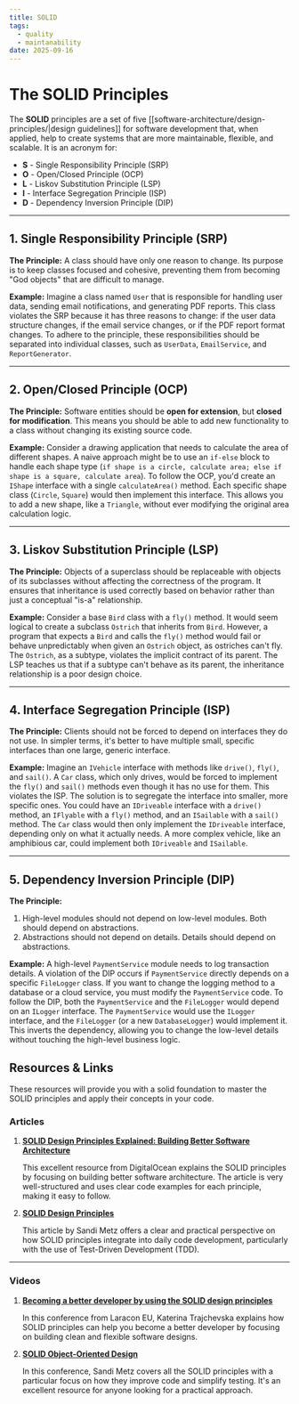 ```yaml
---
title: SOLID
tags:
  - quality
  - maintanability
date: 2025-09-16
---
```

# The SOLID Principles

The **SOLID** principles are a set of five [[software-architecture/design-principles/|design guidelines]] for software development that, when applied, help to create systems that are more maintainable, flexible, and scalable. It is an acronym for:

* **S** - Single Responsibility Principle (SRP)
* **O** - Open/Closed Principle (OCP)
* **L** - Liskov Substitution Principle (LSP)
* **I** - Interface Segregation Principle (ISP)
* **D** - Dependency Inversion Principle (DIP)

---

## 1. Single Responsibility Principle (SRP)

**The Principle:** A class should have only one reason to change. Its purpose is to keep classes focused and cohesive, preventing them from becoming "God objects" that are difficult to manage.

**Example:** Imagine a class named `User` that is responsible for handling user data, sending email notifications, and generating PDF reports. This class violates the SRP because it has three reasons to change: if the user data structure changes, if the email service changes, or if the PDF report format changes. To adhere to the principle, these responsibilities should be separated into individual classes, such as `UserData`, `EmailService`, and `ReportGenerator`.

---

## 2. Open/Closed Principle (OCP)

**The Principle:** Software entities should be **open for extension**, but **closed for modification**. This means you should be able to add new functionality to a class without changing its existing source code.

**Example:** Consider a drawing application that needs to calculate the area of different shapes. A naive approach might be to use an `if-else` block to handle each shape type (`if shape is a circle, calculate area; else if shape is a square, calculate area`). To follow the OCP, you'd create an `IShape` interface with a single `calculateArea()` method. Each specific shape class (`Circle`, `Square`) would then implement this interface. This allows you to add a new shape, like a `Triangle`, without ever modifying the original area calculation logic.

---

## 3. Liskov Substitution Principle (LSP)

**The Principle:** Objects of a superclass should be replaceable with objects of its subclasses without affecting the correctness of the program. It ensures that inheritance is used correctly based on behavior rather than just a conceptual "is-a" relationship.

**Example:** Consider a base `Bird` class with a `fly()` method. It would seem logical to create a subclass `Ostrich` that inherits from `Bird`. However, a program that expects a `Bird` and calls the `fly()` method would fail or behave unpredictably when given an `Ostrich` object, as ostriches can't fly.  The `Ostrich`, as a subtype, violates the implicit contract of its parent. The LSP teaches us that if a subtype can't behave as its parent, the inheritance relationship is a poor design choice.

---

## 4. Interface Segregation Principle (ISP)

**The Principle:** Clients should not be forced to depend on interfaces they do not use. In simpler terms, it's better to have multiple small, specific interfaces than one large, generic interface.

**Example:** Imagine an `IVehicle` interface with methods like `drive()`, `fly()`, and `sail()`. A `Car` class, which only drives, would be forced to implement the `fly()` and `sail()` methods even though it has no use for them. This violates the ISP. The solution is to segregate the interface into smaller, more specific ones. You could have an `IDriveable` interface with a `drive()` method, an `IFlyable` with a `fly()` method, and an `ISailable` with a `sail()` method. The `Car` class would then only implement the `IDriveable` interface, depending only on what it actually needs. A more complex vehicle, like an amphibious car, could implement both `IDriveable` and `ISailable`.

---

## 5. Dependency Inversion Principle (DIP)

**The Principle:**
1. High-level modules should not depend on low-level modules. Both should depend on abstractions.
2. Abstractions should not depend on details. Details should depend on abstractions.

**Example:** A high-level `PaymentService` module needs to log transaction details. A violation of the DIP occurs if `PaymentService` directly depends on a specific `FileLogger` class. If you want to change the logging method to a database or a cloud service, you must modify the `PaymentService` code. To follow the DIP, both the `PaymentService` and the `FileLogger` would depend on an `ILogger` interface. The `PaymentService` would use the `ILogger` interface, and the `FileLogger` (or a new `DatabaseLogger`) would implement it. This inverts the dependency, allowing you to change the low-level details without touching the high-level business logic.

## **Resources & Links**

These resources will provide you with a solid foundation to master the SOLID principles and apply their concepts in your code.

### **Articles**

1.  **[SOLID Design Principles Explained: Building Better Software Architecture](https://www.digitalocean.com/community/conceptual-articles/s-o-l-i-d-the-first-five-principles-of-object-oriented-design)**

    This excellent resource from DigitalOcean explains the SOLID principles by focusing on building better software architecture. The article is very well-structured and uses clear code examples for each principle, making it easy to follow.

2.  **[SOLID Design Principles](https://sandimetz.com/blog/2009/03/21/solid-design-principles)**

    This article by Sandi Metz offers a clear and practical perspective on how SOLID principles integrate into daily code development, particularly with the use of Test-Driven Development (TDD).

---

### **Videos**

1.  **[Becoming a better developer by using the SOLID design principles](https://www.youtube.com/watch?v=rtmFCcjEgEw)**

    In this conference from Laracon EU, Katerina Trajchevska explains how SOLID principles can help you become a better developer by focusing on building clean and flexible software designs.

2.  **[SOLID Object-Oriented Design](http://videos.goruco.com/2009/sandi-metz-solid-object-oriented-design)**

    In this conference, Sandi Metz covers all the SOLID principles with a particular focus on how they improve code and simplify testing. It's an excellent resource for anyone looking for a practical approach.